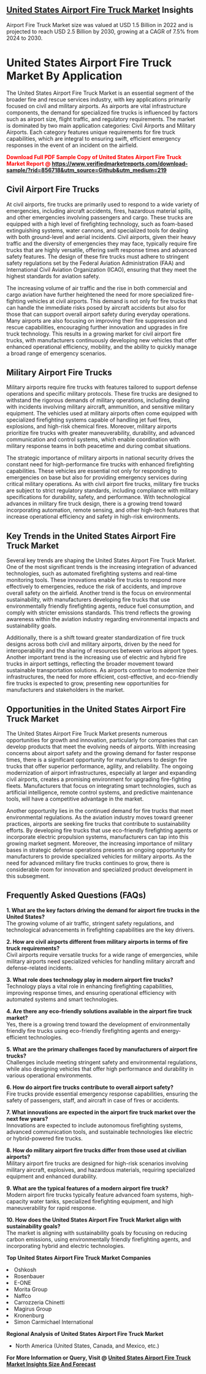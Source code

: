 <h2><a href="https://www.verifiedmarketreports.com/download-sample/?rid=856718&amp;utm_source=Github&amp;utm_medium=219" target="_blank">United States Airport Fire Truck Market</a> Insights</h2><p>Airport Fire Truck Market size was valued at USD 1.5 Billion in 2022 and is projected to reach USD 2.5 Billion by 2030, growing at a CAGR of 7.5% from 2024 to 2030.</p><p><h1>United States Airport Fire Truck Market By Application</h1> <p>The United States Airport Fire Truck Market is an essential segment of the broader fire and rescue services industry, with key applications primarily focused on civil and military airports. As airports are vital infrastructure components, the demand for specialized fire trucks is influenced by factors such as airport size, flight traffic, and regulatory requirements. The market is dominated by two main application categories: Civil Airports and Military Airports. Each category features unique requirements for fire truck capabilities, which are integral to ensuring swift, efficient emergency responses in the event of an incident on the airfield.</p> <p><strong><p><span class=""><span style="color: #ff0000;"><strong>Download Full PDF Sample Copy of United States Airport Fire Truck Market Report</strong> @ </span><a href="https://www.verifiedmarketreports.com/download-sample/?rid=856718&amp;utm_source=Github&amp;utm_medium=219" target="_blank">https://www.verifiedmarketreports.com/download-sample/?rid=856718&amp;utm_source=Github&amp;utm_medium=219</a></span></p></strong></p> <h2>Civil Airport Fire Trucks</h2> <p>At civil airports, fire trucks are primarily used to respond to a wide variety of emergencies, including aircraft accidents, fires, hazardous material spills, and other emergencies involving passengers and cargo. These trucks are equipped with a high level of firefighting technology, such as foam-based extinguishing systems, water cannons, and specialized tools for dealing with both ground-level and aerial incidents. Civil airports, given their heavy traffic and the diversity of emergencies they may face, typically require fire trucks that are highly versatile, offering swift response times and advanced safety features. The design of these fire trucks must adhere to stringent safety regulations set by the Federal Aviation Administration (FAA) and International Civil Aviation Organization (ICAO), ensuring that they meet the highest standards for aviation safety.</p> <p>The increasing volume of air traffic and the rise in both commercial and cargo aviation have further heightened the need for more specialized fire-fighting vehicles at civil airports. This demand is not only for fire trucks that can handle the immediate risks posed by aircraft accidents but also for those that can support overall airport safety during everyday operations. Many airports are also focusing on improving their fire suppression and rescue capabilities, encouraging further innovation and upgrades in fire truck technology. This results in a growing market for civil airport fire trucks, with manufacturers continuously developing new vehicles that offer enhanced operational efficiency, mobility, and the ability to quickly manage a broad range of emergency scenarios.</p> <h2>Military Airport Fire Trucks</h2> <p>Military airports require fire trucks with features tailored to support defense operations and specific military protocols. These fire trucks are designed to withstand the rigorous demands of military operations, including dealing with incidents involving military aircraft, ammunition, and sensitive military equipment. The vehicles used at military airports often come equipped with specialized firefighting systems capable of handling jet fuel fires, explosions, and high-risk chemical fires. Moreover, military airports prioritize fire trucks with greater maneuverability, durability, and advanced communication and control systems, which enable coordination with military response teams in both peacetime and during combat situations.</p> <p>The strategic importance of military airports in national security drives the constant need for high-performance fire trucks with enhanced firefighting capabilities. These vehicles are essential not only for responding to emergencies on base but also for providing emergency services during critical military operations. As with civil airport fire trucks, military fire trucks are subject to strict regulatory standards, including compliance with military specifications for durability, safety, and performance. With technological advances in military fire truck design, there is a growing trend toward incorporating automation, remote sensing, and other high-tech features that increase operational efficiency and safety in high-risk environments.</p> <h2>Key Trends in the United States Airport Fire Truck Market</h2> <p>Several key trends are shaping the United States Airport Fire Truck Market. One of the most significant trends is the increasing integration of advanced technologies, such as automated firefighting systems and real-time monitoring tools. These innovations enable fire trucks to respond more effectively to emergencies, reduce the risk of accidents, and improve overall safety on the airfield. Another trend is the focus on environmental sustainability, with manufacturers developing fire trucks that use environmentally friendly firefighting agents, reduce fuel consumption, and comply with stricter emissions standards. This trend reflects the growing awareness within the aviation industry regarding environmental impacts and sustainability goals.</p> <p>Additionally, there is a shift toward greater standardization of fire truck designs across both civil and military airports, driven by the need for interoperability and the sharing of resources between various airport types. Another important trend is the increasing use of electric and hybrid fire trucks in airport settings, reflecting the broader movement toward sustainable transportation solutions. As airports continue to modernize their infrastructures, the need for more efficient, cost-effective, and eco-friendly fire trucks is expected to grow, presenting new opportunities for manufacturers and stakeholders in the market.</p> <h2>Opportunities in the United States Airport Fire Truck Market</h2> <p>The United States Airport Fire Truck Market presents numerous opportunities for growth and innovation, particularly for companies that can develop products that meet the evolving needs of airports. With increasing concerns about airport safety and the growing demand for faster response times, there is a significant opportunity for manufacturers to design fire trucks that offer superior performance, agility, and reliability. The ongoing modernization of airport infrastructures, especially at larger and expanding civil airports, creates a promising environment for upgrading fire-fighting fleets. Manufacturers that focus on integrating smart technologies, such as artificial intelligence, remote control systems, and predictive maintenance tools, will have a competitive advantage in the market.</p> <p>Another opportunity lies in the continued demand for fire trucks that meet environmental regulations. As the aviation industry moves toward greener practices, airports are seeking fire trucks that contribute to sustainability efforts. By developing fire trucks that use eco-friendly firefighting agents or incorporate electric propulsion systems, manufacturers can tap into this growing market segment. Moreover, the increasing importance of military bases in strategic defense operations presents an ongoing opportunity for manufacturers to provide specialized vehicles for military airports. As the need for advanced military fire trucks continues to grow, there is considerable room for innovation and specialized product development in this subsegment.</p> <h2>Frequently Asked Questions (FAQs)</h2> <p><strong>1. What are the key factors driving the demand for airport fire trucks in the United States?</strong><br> The growing volume of air traffic, stringent safety regulations, and technological advancements in firefighting capabilities are the key drivers.</p> <p><strong>2. How are civil airports different from military airports in terms of fire truck requirements?</strong><br> Civil airports require versatile trucks for a wide range of emergencies, while military airports need specialized vehicles for handling military aircraft and defense-related incidents.</p> <p><strong>3. What role does technology play in modern airport fire trucks?</strong><br> Technology plays a vital role in enhancing firefighting capabilities, improving response times, and ensuring operational efficiency with automated systems and smart technologies.</p> <p><strong>4. Are there any eco-friendly solutions available in the airport fire truck market?</strong><br> Yes, there is a growing trend toward the development of environmentally friendly fire trucks using eco-friendly firefighting agents and energy-efficient technologies.</p> <p><strong>5. What are the primary challenges faced by manufacturers of airport fire trucks?</strong><br> Challenges include meeting stringent safety and environmental regulations, while also designing vehicles that offer high performance and durability in various operational environments.</p> <p><strong>6. How do airport fire trucks contribute to overall airport safety?</strong><br> Fire trucks provide essential emergency response capabilities, ensuring the safety of passengers, staff, and aircraft in case of fires or accidents.</p> <p><strong>7. What innovations are expected in the airport fire truck market over the next few years?</strong><br> Innovations are expected to include autonomous firefighting systems, advanced communication tools, and sustainable technologies like electric or hybrid-powered fire trucks.</p> <p><strong>8. How do military airport fire trucks differ from those used at civilian airports?</strong><br> Military airport fire trucks are designed for high-risk scenarios involving military aircraft, explosives, and hazardous materials, requiring specialized equipment and enhanced durability.</p> <p><strong>9. What are the typical features of a modern airport fire truck?</strong><br> Modern airport fire trucks typically feature advanced foam systems, high-capacity water tanks, specialized firefighting equipment, and high maneuverability for rapid response.</p> <p><strong>10. How does the United States Airport Fire Truck Market align with sustainability goals?</strong><br> The market is aligning with sustainability goals by focusing on reducing carbon emissions, using environmentally friendly firefighting agents, and incorporating hybrid and electric technologies.</p> </p><p><strong>Top United States Airport Fire Truck Market Companies</strong></p><div data-test-id=""><p><li>Oshkosh</li><li> Rosenbauer</li><li> E-ONE</li><li> Morita Group</li><li> Naffco</li><li> Carrozzeria Chinetti</li><li> Magirus Group</li><li> Kronenburg</li><li> Simon Carmichael International</li></p><div><strong>Regional Analysis of&nbsp;United States Airport Fire Truck Market</strong></div><ul><li dir="ltr"><p dir="ltr">North America&nbsp;(United States, Canada, and Mexico, etc.)</p></li></ul><p><strong>For More Information or Query, Visit @&nbsp;</strong><strong><a href="https://www.verifiedmarketreports.com/product/airport-fire-truck-market/?utm_source=Github&amp;utm_medium=219" target="_blank">United States Airport Fire Truck Market Insights Size And Forecast</a></strong></p></div>
